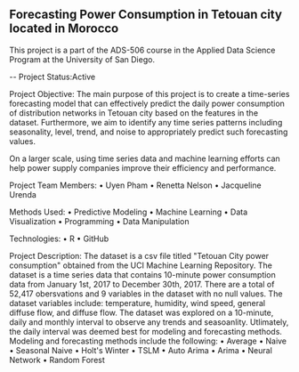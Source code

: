 ## Forecasting Power Consumption in Tetouan city located in Morocco


This project is a part of the ADS-506 course in the Applied Data Science Program at the University of San Diego.

-- Project Status:Active


Project Objective:
The main purpose of this project is to create a time-series forecasting model that can effectively predict the daily power consumption of distribution networks in Tetouan city based on the features in the dataset. Furthermore, we aim to identify any time series patterns including seasonality, level, trend, and noise to appropriately predict such forecasting values.

 On a larger scale, using time series data and machine learning efforts can help power supply companies improve their efficiency and performance. 
 
Project Team Members: 
•	Uyen Pham
•	Renetta Nelson
•	Jacqueline Urenda


Methods Used:
•	Predictive Modeling 
•	Machine Learning
•	Data Visualization 
•	Programming 
•	Data Manipulation


Technologies:
•	R
•	GitHub


Project Description: 
The dataset is a csv file titled "Tetouan City power consumption" obtained from the UCI Machine Learning Repository. The dataset is a time series data that contains 10-minute power consumption data from January 1st, 2017 to December 30th, 2017. There are a total of 52,417 obersvations and 9 variables in the dataset with no null values. The dataset variables include: temperature, humidity, wind speed, general diffuse flow, and diffuse flow. The dataset was explored on a 10-minute, daily and monthly interval to observe any trends and seasoanlity. Utlimately, the daily interval was deemed best for modeling and forecasting methods. Modeling and forecasting methods include the following: 
•	Average
•	Naive
•	Seasonal Naive
•	Holt's Winter
•	TSLM
•	Auto Arima
•	Arima
•	Neural Network
•	Random Forest





